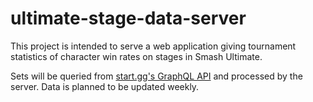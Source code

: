 # ultimate-stage-data-server

This project is intended to serve a web application giving tournament statistics of character win rates on stages in Smash  Ultimate. 

Sets will be queried from [start.gg's GraphQL API](https://developer.start.gg/docs/intro) and processed by the server. Data is planned to be updated weekly.